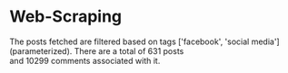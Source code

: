 # Web-Scraping
The posts fetched are filtered based on tags ['facebook', 'social media'] (parameterized). There are a total of 631 posts <br>
and 10299 comments associated with it.

